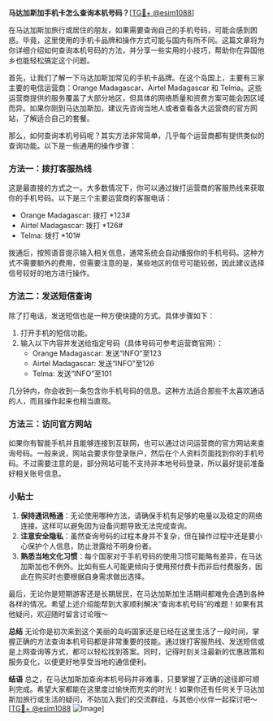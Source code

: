 **马达加斯加手机卡怎么查询本机号码？**[[TG💪+ @esim1088](https://t.me/s/esim1088)]

在马达加斯加旅行或居住的朋友，如果需要查询自己的手机号码，可能会感到困惑。毕竟，这里使用的手机卡品牌和操作方式可能与国内有所不同。这篇文章将为你详细介绍如何查询本机号码的方法，并分享一些实用的小技巧，帮助你在异国他乡也能轻松搞定这个问题。

首先，让我们了解一下马达加斯加常见的手机卡品牌。在这个岛国上，主要有三家主要的电信运营商：Orange Madagascar、Airtel Madagascar 和 Telma。这些运营商提供的服务覆盖了大部分地区，但具体的网络质量和资费方案可能会因区域而异。如果你刚到马达加斯加，建议先咨询当地人或者查看各大运营商的官方网站，了解适合自己的套餐。

那么，如何查询本机号码呢？其实方法非常简单，几乎每个运营商都有提供类似的查询功能。以下是一些通用的操作步骤：

### 方法一：拨打客服热线
这是最直接的方式之一。大多数情况下，你可以通过拨打运营商的客服热线来获取你的手机号码。以下是三个主要运营商的客服电话：
- Orange Madagascar: 拨打 *123#
- Airtel Madagascar: 拨打 *126#
- Telma: 拨打 *101#

拨通后，按照语音提示输入相关信息，通常系统会自动播报你的手机号码。这种方式不需要额外的费用，但需要注意的是，某些地区的信号可能较弱，因此建议选择信号较好的地方进行操作。

### 方法二：发送短信查询
除了打电话，发送短信也是一种方便快捷的方式。具体步骤如下：
1. 打开手机的短信功能。
2. 输入以下内容并发送给指定号码（具体号码可参考运营商官网）：
   - Orange Madagascar: 发送“INFO”至123
   - Airtel Madagascar: 发送“INFO”至126
   - Telma: 发送“INFO”至101

几分钟内，你会收到一条包含你手机号码的信息。这种方法适合那些不太喜欢通话的人，而且操作起来也相当直观。

### 方法三：访问官方网站
如果你有智能手机并且能够连接到互联网，也可以通过访问运营商的官方网站来查询号码。一般来说，网站会要求你登录账户，然后在个人资料页面找到你的手机号码。不过需要注意的是，部分网站可能不支持非本地号码登录，所以最好提前准备好相关账号信息。

### 小贴士
1. **保持通讯畅通**：无论使用哪种方法，请确保手机有足够的电量以及稳定的网络连接。这样可以避免因为设备问题导致无法完成查询。
2. **注意安全隐私**：虽然查询号码的过程本身并不复杂，但在操作过程中还是要小心保护个人信息，防止泄露给不明身份者。
3. **熟悉当地文化习惯**：每个国家对于手机号码的使用习惯可能略有差异，在马达加斯加也不例外。比如有些人可能更倾向于使用预付费卡而非后付费服务，因此在购买时也要根据自身需求做出选择。

最后，无论你是短期游客还是长期居民，在马达加斯加生活期间都难免会遇到各种各样的情况。希望上述介绍能帮到大家顺利解决“查询本机号码”的难题！如果有其他疑问，欢迎随时留言讨论哦～

**总结**
无论你是初次来到这个美丽的岛屿国家还是已经在这里生活了一段时间，掌握正确的方法查询本机号码都是非常重要的技能。通过拨打客服热线、发送短信或是上网查询等方式，都可以轻松找到答案。同时，记得时刻关注最新的优惠政策和服务变化，以便更好地享受当地的通信便利。

**结语**
总之，在马达加斯加查询本机号码并非难事，只要掌握了正确的途径即可顺利完成。希望大家都能在这里度过愉快而充实的时光！如果你还有任何关于马达加斯加旅行或生活的疑问，不妨加入我们的交流群组，与其他小伙伴一起探讨吧～ [[TG💪+ @esim1088](https://t.me/s/esim1088) ![Image](https://i.postimg.cc/4NQfJmqS/Snipaste-2025-05-13-00-14-12.png)]